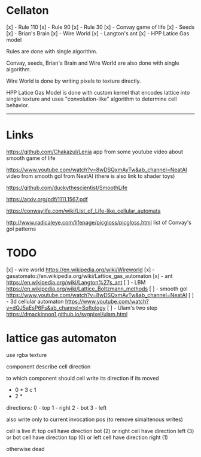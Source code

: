 # Cellaton
[x] - Rule 110
[x] - Rule 90
[x] - Rule 30
[x] - Convay game of life
[x] - Seeds
[x] - Brian's Brain
[x] - Wire World
[x] - Langton's ant
[x] - HPP Latice Gas model

Rules are done with single algorithm.

Convay, seeds, Brian's Brain and Wire World are also done with single algorithm.

Wire World is done by writing pixels to texture directly.

HPP Latice Gas Model is done with custom kernel that encodes lattice into single texture and uses "convolution-like" algorithm to determine cell behavior.

----------------------------------------------

# Links
https://github.com/Chakazul/Lenia app from some youtube video about smooth game of life

https://www.youtube.com/watch?v=8wDSQxmAyTw&ab_channel=NeatAI video from smooth gol from NeatAI (there is also link to shader toys)

https://github.com/duckythescientist/SmoothLife 

https://arxiv.org/pdf/1111.1567.pdf

https://conwaylife.com/wiki/List_of_Life-like_cellular_automata

http://www.radicaleye.com/lifepage/picgloss/picgloss.html list of Convay's gol patterns

# TODO
[x] - wire world https://en.wikipedia.org/wiki/Wireworld
[x] - gasatomato://en.wikipedia.org/wiki/Lattice_gas_automaton 
[x] - ant https://en.wikipedia.org/wiki/Langton%27s_ant
[ ] - LBM https://en.wikipedia.org/wiki/Lattice_Boltzmann_methods
[ ] - smooth gol https://www.youtube.com/watch?v=8wDSQxmAyTw&ab_channel=NeatAI
[ ] - 3d cellular automaton https://www.youtube.com/watch?v=dQJ5aEsP6Fs&ab_channel=Softology
[ ] - Ulam's two step https://dmackinnon1.github.io/svgpixel/ulam.html

# lattice gas automaton
use rgba texture

component describe cell direction

to which component should cell write its direction if its moved

* 0 *
3 c 1
* 2 *

directions:
0 - top
1 - right
2 - bot
3 - left

also write only to current invocation pos (to remove simaltenous writes)

cell is live if:
top cell have direction bot (2) or
right cell have direction left (3) or
bot cell have direction top (0) or
left cell have direction right (1)

otherwise dead
